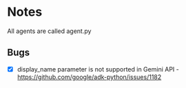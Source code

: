 # Notes

All agents are called agent.py


## Bugs

- [X] display_name parameter is not supported in Gemini API - https://github.com/google/adk-python/issues/1182